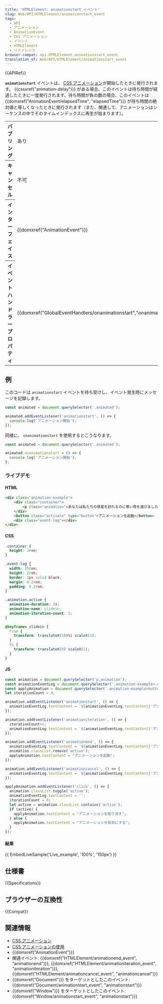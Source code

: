 ```yaml
---
title: 'HTMLElement: animationstart イベント'
slug: Web/API/HTMLElement/animationstart_event
tags:
  - API
  - アニメーション
  - AnimationEvent
  - CSS アニメーション
  - イベント
  - HTMLElement
  - リファレンス
browser-compat: api.HTMLElement.animationstart_event
translation_of: Web/API/HTMLElement/animationstart_event
---
```

{{APIRef}}

**`animationstart`** イベントは、 [CSS アニメーション](/ja/docs/Web/CSS/CSS_Animations)が開始したときに発行されます。 {{cssxref("animation-delay")}} がある場合、このイベントは待ち時間が経過したときに一度発行されます。待ち時間が負の数の場合、このイベントは {{domxref("AnimationEvent/elapsedTime", "elapsedTime")}} が待ち時間の絶対値と等しくなったときに発行されます（また、関連して、アニメーションはシーケンスの中でそのタイムインデックスに再生が始まります）。

<table class="properties">
  <tbody>
    <tr>
      <th>バブリング</th>
      <td>あり</td>
    </tr>
    <tr>
      <th>キャンセル</th>
      <td>不可</td>
    </tr>
    <tr>
      <th>インターフェイス</th>
      <td>{{domxref("AnimationEvent")}}</td>
    </tr>
    <tr>
      <th scope="row">イベントハンドラープロパティ</th>
      <td>
        {{domxref("GlobalEventHandlers/onanimationstart","onanimationstart")}}
      </td>
    </tr>
  </tbody>
</table>

## 例

このコードは `animationstart` イベントを待ち受けし、イベント発生時にメッセージを記録します。

```js
const animated = document.querySelector('.animated');

animated.addEventListener('animationstart', () => {
  console.log('アニメーション開始');
});
```

同様に、 `onanimationstart` を使用するとこうなります。

```js
const animated = document.querySelector('.animated');

animated.onanimationstart = () => {
  console.log('アニメーション開始');
};
```

### ライブデモ

#### HTML

```html
<div class="animation-example">
    <div class="container">
        <p class="animation">あなたは私たちの惑星を訪れるのに寒い夜を選びました。</p>
    </div>
    <button class="activate" type="button">アニメーションを起動</button>
    <div class="event-log"></div>
</div>
```

#### CSS

```css
.container {
  height: 3rem;
}

.event-log {
  width: 25rem;
  height: 2rem;
  border: 1px solid black;
  margin: 0.2rem;
  padding: 0.2rem;
}

.animation.active {
  animation-duration: 2s;
  animation-name: slidein;
  animation-iteration-count: 2;
}

@keyframes slidein {
  from {
    transform: translateX(100%) scaleX(3);
  }
  to {
    transform: translateX(0) scaleX(1);
  }
}
```

#### JS

```js
const animation = document.querySelector('p.animation');
const animationEventLog = document.querySelector('.animation-example>.event-log');
const applyAnimation = document.querySelector('.animation-example>button.activate');
let iterationCount = 0;

animation.addEventListener('animationstart', () => {
  animationEventLog.textContent = `${animationEventLog.textContent}'アニメーション開始' `;
});

animation.addEventListener('animationiteration', () => {
  iterationCount++;
  animationEventLog.textContent = `${animationEventLog.textContent}'アニメーション反復: ${iterationCount}' `;
});

animation.addEventListener('animationend', () => {
  animationEventLog.textContent = `${animationEventLog.textContent}'アニメーション終了'`;
  animation.classList.remove('active');
  applyAnimation.textContent = "アニメーションを起動";
});

animation.addEventListener('animationcancel', () => {
  animationEventLog.textContent = `${animationEventLog.textContent}'アニメーションを取り消し'`;
});

applyAnimation.addEventListener('click', () => {
  animation.classList.toggle('active');
  animationEventLog.textContent = '';
  iterationCount = 0;
  let active = animation.classList.contains('active');
  if (active) {
    applyAnimation.textContent = "アニメーションを取り消す";
  } else {
    applyAnimation.textContent = "アニメーションを有効にする";
  }
});
```

#### 結果

{{ EmbedLiveSample('Live_example', '100%', '150px') }}

## 仕様書

{{Specifications}}

## ブラウザーの互換性

{{Compat}}

## 関連情報

- [CSS アニメーション](/ja/docs/Web/CSS/CSS_Animations)
- [CSS アニメーションの使用](/ja/docs/Web/CSS/CSS_Animations/Using_CSS_animations)
- {{domxref("AnimationEvent")}}
- 関連イベント: {{domxref("HTMLElement/animationend_event", "animationend")}}, {{domxref("HTMLElement/animationiteration_event", "animationiteration")}}, {{domxref("HTMLElement/animationcancel_event", "animationcancel")}}
- {{domxref("Document")}} をターゲットとしたこのイベント: {{domxref("Document/animationstart_event", "animationstart")}}
- {{domxref("Window")}} をターゲットとしたこのイベント: {{domxref("Window/animationstart_event", "animationstart")}}
